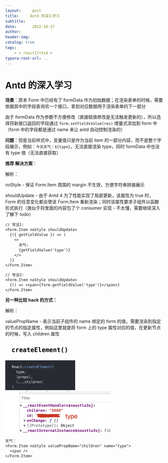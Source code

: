 ```yaml
---
layout:     post
title:     Antd 的深入学习
subtitle:  
date:       2022-10-27
author:     
header-img: 
catalog: true
tags:
    - < react17+ts4 >
typora-root-url: ..
---
```




# Antd 的深入学习

**场景**：原本 Form 中已经有了 formData 作为初始数据；在渲染表单的时候，需要依据其中的字段查询另一个接口，拿到对应数据用于渲染表单的下一部分

由于 formData 作为参数不方便修改（直接赋值修改是无法触发更新的），所以选择将新接口返回的字段通过 `form.setFieldsValue(res)` 增量式添加到 form 中（form 中的字段都是通过 name 来让 antd 自动控制渲染的）

**问题**：但是当前样式中，变量值只是作为当前 item 的一部分内容，而不是整个字段展示，例如：`今天天气：${type}`，无法直接渲染 type，同时 formData 中也没有 type 值（无法直接获取）

**推荐 解决方案**：

解析：

noStyle - 保证 Form.Item 周围的 margin 不生效，方便字符串拼接展示

shouldUpdate - 由于 Antd 4 为了性能实现了局部更新，该属性为 true 时，Form 的任意变化都会使该 Form.Item 重新渲染；同时该属性要求子组件以函数形式执行（类似于将里面的内容包了个 consumer 实现 - 不太懂，需要继续深入了解下 todo）

```react
// 写法1:
<Form.Item noStyle shouldUpdate>
  {({ getFieldValue }) => (
    <>
      天气:
      {getFieldValue('type')}
    </>
  )}
</Form.Item>
```

```react
// 写法2:
<Form.Item noStyle shouldUpdate>
  {() => <span>{form.getFieldValue('type')}</span>}
</Form.Item>
```

**另一种比较 hack 的方式：**

解析：

valuePropName - 表示当前子组件的 name 绑定的 form 的值，需要渲染到指定的节点的指定属性，例如这里就是将 form 上的 type 属性对应的值，在更新节点的时候，写入 children 属性

<img src="/../img/assets_2019/:Users:haoling:Library:Application Support:typora-user-images:image-20221027212038424.png" alt="image-20221027212038424" style="zoom:40%;" />

<img src="/../img/assets_2019/:Users:haoling:Library:Application Support:typora-user-images:image-20221027212645433.png" alt="image-20221027212645433" style="zoom:50%;" />

```react
天气：
<Form.Item noStyle valuePropName="children" name="type">
  <span />
</Form.Item>
```

